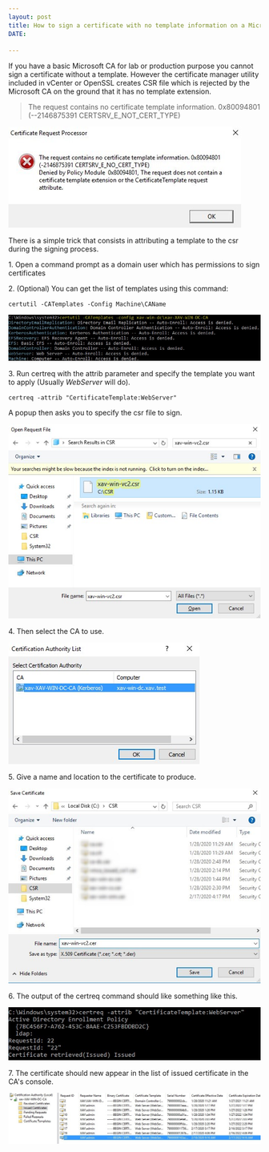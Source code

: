 ```yaml
---
layout: post
title: How to sign a certificate with no template information on a Microsoft CA
DATE: 

---
```

If you have a basic Microsoft CA for lab or production purpose you cannot sign a certificate without a template. However the certificate manager utility included in vCenter or OpenSSL creates CSR file which is rejected by the Microsoft CA on the ground that it has no template extension.

> The request contains no certificate template information. 0x80094801 (--2146875391 CERTSRV_E_NOT_CERT_TYPE)

![](/img/certtemplate1.png)

There is a simple trick that consists in attributing a template to the csr during the signing process.

1\. Open a command prompt as a domain user which has permissions to sign certificates

2\. (Optional) You can get the list of templates using this command:

    certutil -CATemplates -Config Machine\CAName

![](/img/certtemplate2.png)

3\. Run certreq with the attrib parameter and specify the template you want to apply (Usually _WebServer_ will do).

    certreq -attrib "CertificateTemplate:WebServer"

A popup then asks you to specify the csr file to sign.

![](/img/certtemplate3.png)

4\. Then select the CA to use.

![](/img/certtemplate4.png)

5\. Give a name and location to the certificate to produce.

![](/img/certtemplate5.png)

6\. The output of the certreq command should like something like this.

![](/img/certtemplate6.png)

7\. The certificate should new appear in the list of issued certificate in the CA's console.

![](/img/certtemplate7.png)